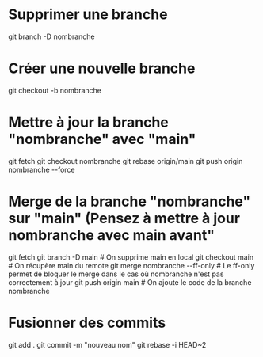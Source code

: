 # Supprimer une branche
git branch -D nombranche

# Créer une nouvelle branche
git checkout -b nombranche

# Mettre à jour la branche "nombranche" avec "main"
git fetch
git checkout nombranche
git rebase origin/main
git push origin nombranche --force

# Merge de la branche "nombranche" sur "main" (Pensez à mettre à jour nombranche avec main avant"
git fetch
git branch -D main # On supprime main en local
git checkout main # On récupère main du remote
git merge nombranche --ff-only # Le ff-only permet de bloquer le merge dans le cas où nombranche n'est pas correctement à jour
git push origin main # On ajoute le code de la branche nombranche

# Fusionner des commits 
git add .
git commit -m "nouveau nom"
git rebase -i HEAD~2